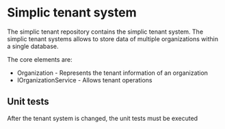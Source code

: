 # Simplic tenant system

The simplic tenant repository contains the simplic tenant system. The simplic tenant systems allows
to store data of multiple organizations within a single database.

The core elements are:

* Organization - Represents the tenant information of an organization
* IOrganizationService - Allows tenant operations

## Unit tests

After the tenant system is changed, the unit tests must be executed